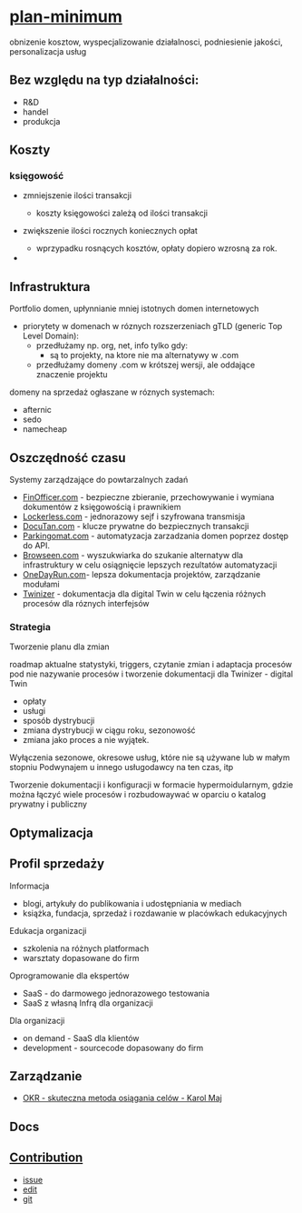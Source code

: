 # [plan-minimum](https://tom-sapletta-com.github.io/plan-minimum/)

obnizenie kosztow, wyspecjalizowanie działalnosci, podniesienie jakości, personalizacja usług

## Bez względu na typ działalności:

+ R&D
+ handel
+ produkcja



## Koszty


### księgowość
+ zmniejszenie ilości transakcji
  + koszty księgowości zależą od ilości transakcji
    
+ zwiększenie ilości rocznych koniecznych opłat
  + wprzypadku rosnących kosztów, opłaty dopiero wzrosną za rok.
    
+ 


## Infrastruktura


Portfolio domen, upłynnianie mniej istotnych domen internetowych

+ priorytety w domenach w róznych rozszerzeniach gTLD (generic Top Level Domain):
  + przedłużamy np. org, net, info tylko gdy:
    + są to projekty, na ktore nie ma alternatywy w .com
  + przedłużamy domeny .com w krótszej wersji, ale oddające znaczenie projektu
  
domeny na sprzedaż ogłaszane w róznych systemach:
+ afternic
+ sedo
+ namecheap




## Oszczędność czasu

Systemy zarządzające do powtarzalnych zadań
+ [FinOfficer.com](http://www.FinOfficer.com) - bezpieczne zbieranie, przechowywanie i wymiana dokumentów z księgowością i prawnikiem 
+ [Lockerless.com](http://www.Lockerless.com) - jednorazowy sejf i szyfrowana transmisja
+ [DocuTan.com](http://www.DocuTan.com) - klucze prywatne do bezpiecznych transakcji
+ [Parkingomat.com](http://www.Parkingomat.com) - automatyzacja zarzadzania domen poprzez dostęp do API.
+ [Browseen.com](http://www.Browseen.com) - wyszukwiarka do szukanie alternatyw dla infrastruktury w celu osiągnięcie lepszych rezultatów automatyzacji
+ [OneDayRun.com](http://www.OneDayRun.com)- lepsza dokumentacja projektów, zarządzanie modułami
+ [Twinizer](http://www.twinizer.com) - dokumentacja dla digital Twin w celu łączenia różnych procesów dla róznych interfejsów



### Strategia

Tworzenie planu dla zmian


roadmap
aktualne statystyki, triggers, czytanie zmian i adaptacja procesów pod nie
nazywanie procesów i tworzenie dokumentacji dla Twinizer - digital Twin
+ opłaty
+ usługi
+ sposób dystrybucji
+ zmiana dystrybucji w ciągu roku, sezonowość
+ zmiana jako proces a nie wyjątek.

Wyłączenia sezonowe, okresowe usług, które nie są używane lub w małym stopniu
Podwynajem u innego usługodawcy na ten czas, itp



Tworzenie dokumentacji i konfiguracji w formacie hypermoidularnym, gdzie można łączyć wiele procesów i rozbudowaywać w oparciu o katalog prywatny i publiczny



## Optymalizacja



## Profil sprzedaży

Informacja
+ blogi, artykuły do publikowania i udostępniania w mediach
+ książka, fundacja, sprzedaż i rozdawanie  w placówkach edukacyjnych

Edukacja organizacji
+ szkolenia na różnych platformach
+ warsztaty dopasowane do firm

Oprogramowanie dla ekspertów
+ SaaS - do darmowego jednorazowego testowania
+ SaaS z własną Infrą dla organizacji

Dla organizacji
+ on demand - SaaS dla klientów
+ development - sourcecode dopasowany do firm


## Zarządzanie

+ [OKR - skuteczna metoda osiągania celów - Karol Maj](https://karolmaj.pl/okr-skuteczna-metoda-osiagania-celow/)



## Docs



## [Contribution](http://contribution.softreck.dev)

+ [issue](https://github.com/tom-sapletta-com/plan-minimum/issues/new)
+ [edit](https://github.com/tom-sapletta-com/plan-minimum/edit/main/README.md)
+ [git](https://github.com/tom-sapletta-com/)
